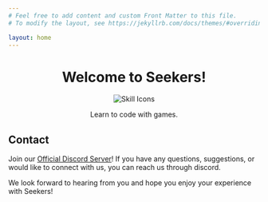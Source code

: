 ```yaml
---
# Feel free to add content and custom Front Matter to this file.
# To modify the layout, see https://jekyllrb.com/docs/themes/#overriding-theme-defaults

layout: home
---
```


<h1 align="center">Welcome to Seekers!</h1>

<div align="center">
    <img src="https://skillicons.dev/icons?i=githubactions,maven,gradle,linux,java,kotlin,python" alt="Skill Icons" />
    <p>Learn to code with games.</p>
</div>

## Contact

Join our [Official Discord Server](https://discord.gg/gRaTCgDS9b)! If you have any questions, suggestions, or would like to connect with us, you can reach us through discord.

We look forward to hearing from you and hope you enjoy your experience with Seekers!
